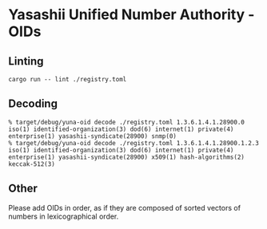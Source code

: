 # Yasashii Unified Number Authority - OIDs

## Linting

```
cargo run -- lint ./registry.toml
```

## Decoding

```
% target/debug/yuna-oid decode ./registry.toml 1.3.6.1.4.1.28900.0
iso(1) identified-organization(3) dod(6) internet(1) private(4) enterprise(1) yasashii-syndicate(28900) snmp(0)
% target/debug/yuna-oid decode ./registry.toml 1.3.6.1.4.1.28900.1.2.3
iso(1) identified-organization(3) dod(6) internet(1) private(4) enterprise(1) yasashii-syndicate(28900) x509(1) hash-algorithms(2) keccak-512(3)
```

## Other

Please add OIDs in order, as if they are composed of sorted vectors of numbers in lexicographical order.
